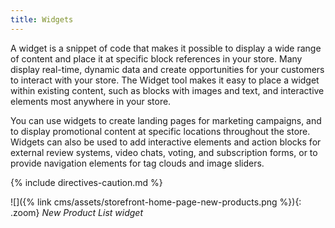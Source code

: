 ```yaml
---
title: Widgets
---
```


A widget is a snippet of code that makes it possible to display a wide range of content and place it at specific block references in your store. Many display real-time, dynamic data and create opportunities for your customers to interact with your store. The Widget tool makes it easy to place a widget within existing content, such as blocks with images and text, and interactive elements most anywhere in your store.

You can use widgets to create landing pages for marketing campaigns, and to display promotional content at specific locations throughout the store. Widgets can also be used to add interactive elements and action blocks for external review systems, video chats, voting, and subscription forms, or to provide navigation elements for tag clouds and image sliders.

{% include directives-caution.md %}

![]({% link cms/assets/storefront-home-page-new-products.png %}){: .zoom}
_New Product List widget_
